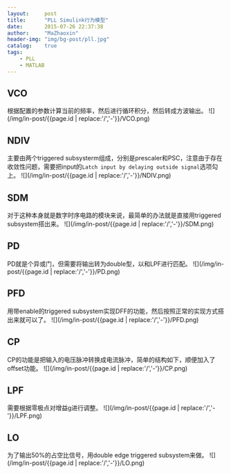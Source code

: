 ```yaml
---
layout:     post
title:      "PLL Simulink行为模型"
date:       2015-07-26 22:37:38
author:     "MaZhaoxin"
header-img: "img/bg-post/pll.jpg"
catalog:    true
tags:
    - PLL
    - MATLAB
---
```


## VCO
根据配置的参数计算当前的频率，然后进行循环积分，然后转成方波输出。
![](/img/in-post/{{page.id | replace:'/','-'}}/VCO.png)

## NDIV
主要由两个triggered subsysterm组成，分别是prescaler和PSC，注意由于存在收敛性问题，需要把input的`Latch input by delaying outside signal`选项勾上。
![](/img/in-post/{{page.id | replace:'/','-'}}/NDIV.png)

## SDM
对于这种本身就是数字时序电路的模块来说，最简单的办法就是直接用triggered subsystem搭出来。
![](/img/in-post/{{page.id | replace:'/','-'}}/SDM.png)

## PD
PD就是个异或门，但需要将输出转为double型，以和LPF进行匹配。
![](/img/in-post/{{page.id | replace:'/','-'}}/PD.png)

## PFD
用带enable的triggered subsystem实现DFF的功能，然后按照正常的实现方式搭出来就可以了。
![](/img/in-post/{{page.id | replace:'/','-'}}/PFD.png)

## CP
CP的功能是把输入的电压脉冲转换成电流脉冲，简单的结构如下，顺便加入了offset功能。
![](/img/in-post/{{page.id | replace:'/','-'}}/CP.png)

## LPF
需要根据零极点对增益g进行调整。
![](/img/in-post/{{page.id | replace:'/','-'}}/LPF.png)

## LO
为了输出50%的占空比信号，用double edge triggered subsystem来做。
![](/img/in-post/{{page.id | replace:'/','-'}}/LO.png)
